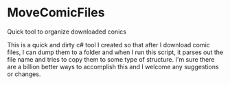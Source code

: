 # MoveComicFiles
Quick tool to organize downloaded conics

This is a quick and dirty c# tool I created so that after I download comic files, I can dump them to a folder and 
when I run this script, it parses out the file name and tries to copy them to some type of structure.
I'm sure there are a billion better ways to accomplish this and I welcome any suggestions or changes.
